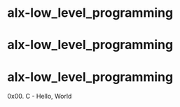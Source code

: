 # alx-low_level_programming
# alx-low_level_programming
# alx-low_level_programming
0x00. C - Hello, World
